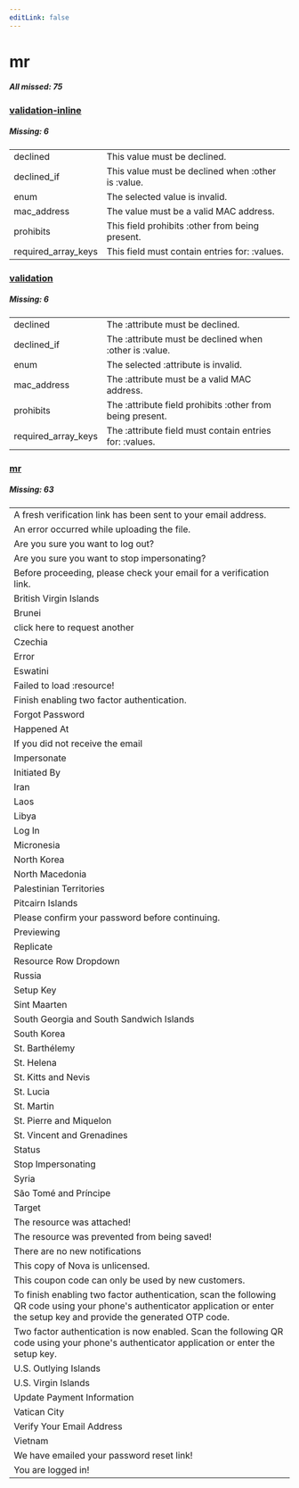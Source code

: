 ```yaml
---
editLink: false
---
```


# mr

##### All missed: 75


### [validation-inline](https://github.com/Laravel-Lang/lang/blob/main/locales/mr/validation-inline.php)

##### Missing: 6

<table >
<tr><td align="left" >
declined
</td>
<td align="left" >
This value must be declined.
</td>
</tr>
<tr><td align="left" >
declined_if
</td>
<td align="left" >
This value must be declined when :other is :value.
</td>
</tr>
<tr><td align="left" >
enum
</td>
<td align="left" >
The selected value is invalid.
</td>
</tr>
<tr><td align="left" >
mac_address
</td>
<td align="left" >
The value must be a valid MAC address.
</td>
</tr>
<tr><td align="left" >
prohibits
</td>
<td align="left" >
This field prohibits :other from being present.
</td>
</tr>
<tr><td align="left" >
required_array_keys
</td>
<td align="left" >
This field must contain entries for: :values.
</td>
</tr>

</table>


### [validation](https://github.com/Laravel-Lang/lang/blob/main/locales/mr/validation.php)

##### Missing: 6

<table >
<tr><td align="left" >
declined
</td>
<td align="left" >
The :attribute must be declined.
</td>
</tr>
<tr><td align="left" >
declined_if
</td>
<td align="left" >
The :attribute must be declined when :other is :value.
</td>
</tr>
<tr><td align="left" >
enum
</td>
<td align="left" >
The selected :attribute is invalid.
</td>
</tr>
<tr><td align="left" >
mac_address
</td>
<td align="left" >
The :attribute must be a valid MAC address.
</td>
</tr>
<tr><td align="left" >
prohibits
</td>
<td align="left" >
The :attribute field prohibits :other from being present.
</td>
</tr>
<tr><td align="left" >
required_array_keys
</td>
<td align="left" >
The :attribute field must contain entries for: :values.
</td>
</tr>

</table>


### [mr](https://github.com/Laravel-Lang/lang/blob/main/locales/mr/mr.json)

##### Missing: 63

<table >
<tr><td align="left" >
A fresh verification link has been sent to your email address.
</td>
</tr>
<tr><td align="left" >
An error occurred while uploading the file.
</td>
</tr>
<tr><td align="left" >
Are you sure you want to log out?
</td>
</tr>
<tr><td align="left" >
Are you sure you want to stop impersonating?
</td>
</tr>
<tr><td align="left" >
Before proceeding, please check your email for a verification link.
</td>
</tr>
<tr><td align="left" >
British Virgin Islands
</td>
</tr>
<tr><td align="left" >
Brunei
</td>
</tr>
<tr><td align="left" >
click here to request another
</td>
</tr>
<tr><td align="left" >
Czechia
</td>
</tr>
<tr><td align="left" >
Error
</td>
</tr>
<tr><td align="left" >
Eswatini
</td>
</tr>
<tr><td align="left" >
Failed to load :resource!
</td>
</tr>
<tr><td align="left" >
Finish enabling two factor authentication.
</td>
</tr>
<tr><td align="left" >
Forgot Password
</td>
</tr>
<tr><td align="left" >
Happened At
</td>
</tr>
<tr><td align="left" >
If you did not receive the email
</td>
</tr>
<tr><td align="left" >
Impersonate
</td>
</tr>
<tr><td align="left" >
Initiated By
</td>
</tr>
<tr><td align="left" >
Iran
</td>
</tr>
<tr><td align="left" >
Laos
</td>
</tr>
<tr><td align="left" >
Libya
</td>
</tr>
<tr><td align="left" >
Log In
</td>
</tr>
<tr><td align="left" >
Micronesia
</td>
</tr>
<tr><td align="left" >
North Korea
</td>
</tr>
<tr><td align="left" >
North Macedonia
</td>
</tr>
<tr><td align="left" >
Palestinian Territories
</td>
</tr>
<tr><td align="left" >
Pitcairn Islands
</td>
</tr>
<tr><td align="left" >
Please confirm your password before continuing.
</td>
</tr>
<tr><td align="left" >
Previewing
</td>
</tr>
<tr><td align="left" >
Replicate
</td>
</tr>
<tr><td align="left" >
Resource Row Dropdown
</td>
</tr>
<tr><td align="left" >
Russia
</td>
</tr>
<tr><td align="left" >
Setup Key
</td>
</tr>
<tr><td align="left" >
Sint Maarten
</td>
</tr>
<tr><td align="left" >
South Georgia and South Sandwich Islands
</td>
</tr>
<tr><td align="left" >
South Korea
</td>
</tr>
<tr><td align="left" >
St. Barthélemy
</td>
</tr>
<tr><td align="left" >
St. Helena
</td>
</tr>
<tr><td align="left" >
St. Kitts and Nevis
</td>
</tr>
<tr><td align="left" >
St. Lucia
</td>
</tr>
<tr><td align="left" >
St. Martin
</td>
</tr>
<tr><td align="left" >
St. Pierre and Miquelon
</td>
</tr>
<tr><td align="left" >
St. Vincent and Grenadines
</td>
</tr>
<tr><td align="left" >
Status
</td>
</tr>
<tr><td align="left" >
Stop Impersonating
</td>
</tr>
<tr><td align="left" >
Syria
</td>
</tr>
<tr><td align="left" >
São Tomé and Príncipe
</td>
</tr>
<tr><td align="left" >
Target
</td>
</tr>
<tr><td align="left" >
The resource was attached!
</td>
</tr>
<tr><td align="left" >
The resource was prevented from being saved!
</td>
</tr>
<tr><td align="left" >
There are no new notifications
</td>
</tr>
<tr><td align="left" >
This copy of Nova is unlicensed.
</td>
</tr>
<tr><td align="left" >
This coupon code can only be used by new customers.
</td>
</tr>
<tr><td align="left" >
To finish enabling two factor authentication, scan the following QR code using your phone's authenticator application or enter the setup key and provide the generated OTP code.
</td>
</tr>
<tr><td align="left" >
Two factor authentication is now enabled. Scan the following QR code using your phone's authenticator application or enter the setup key.
</td>
</tr>
<tr><td align="left" >
U.S. Outlying Islands
</td>
</tr>
<tr><td align="left" >
U.S. Virgin Islands
</td>
</tr>
<tr><td align="left" >
Update Payment Information
</td>
</tr>
<tr><td align="left" >
Vatican City
</td>
</tr>
<tr><td align="left" >
Verify Your Email Address
</td>
</tr>
<tr><td align="left" >
Vietnam
</td>
</tr>
<tr><td align="left" >
We have emailed your password reset link!
</td>
</tr>
<tr><td align="left" >
You are logged in!
</td>
</tr>

</table>


